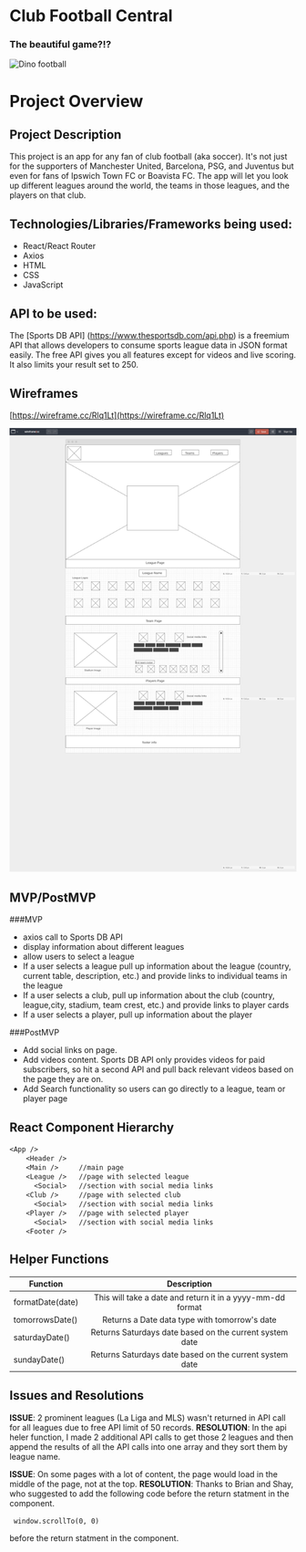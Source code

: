 # Club Football Central

### The beautiful game?!?

![Dino football](https://media.giphy.com/media/cHSVgQ3WhUPTi/giphy.gif)


# Project Overview


## Project Description

This project is an app for any fan of club football (aka soccer).  It's not just for the supporters of Manchester United, Barcelona, PSG, and Juventus but even for fans of Ipswich Town FC or Boavista FC.  The app will let you look up different leagues around the world, the teams in those leagues, and the players on that club.

## Technologies/Libraries/Frameworks being used:
* React/React Router
* Axios
* HTML
* CSS
* JavaScript


## API to be used:
The [Sports DB API] (https://www.thesportsdb.com/api.php) is a freemium API that allows developers to consume sports league data in JSON format easily. The free API gives you all features except for videos and live scoring. It also limits your result set to 250.

## Wireframes
[https://wireframe.cc/Rlq1Lt](https://wireframe.cc/Rlq1Lt)

![wireframe](wireframe.png)

## MVP/PostMVP

###MVP
* axios call to Sports DB API
* display information about different leagues
* allow users to select a league
* If a user selects a league pull up information about the league (country, current table, description, etc.) and provide links to individual teams in the league
* If a user selects a club, pull up information about the club (country, league,city, stadium, team crest, etc.) and provide links to player cards
* If a user selects a player, pull up information about the player


###PostMVP
* Add social links on page.
* Add videos content.  Sports DB API only provides videos for paid subscribers, so hit a second API and pull back relevant videos based on the page they are on.
* Add Search functionality so users can go directly to a league, team or player page

## React Component Hierarchy
```
<App />
    <Header />
    <Main />     //main page
    <League />   //page with selected league
      <Social>   //section with social media links
    <Club />     //page with selected club
      <Social>   //section with social media links
    <Player />   //page with selected player 
      <Social>   //section with social media links
    <Footer />
```

## Helper Functions
 Function | Description | 
| --- | :---: |  
| formatDate(date) | This will take a date and return it in a yyyy-mm-dd format |
|tomorrowsDate()|Returns a Date data type with tomorrow's date|
|saturdayDate()| Returns Saturdays date based on the current system date|
|sundayDate()| Returns Saturdays date based on the current system date|


## Issues and Resolutions

**ISSUE**: 2 prominent leagues (La Liga and MLS) wasn't returned in API call for all leagues due to free API limit of 50 records.
**RESOLUTION**: In the api heler function, I made 2 additional API calls to get those 2 leagues and then append the results of all the API calls into one array and they sort them by league name.

**ISSUE**: On some pages with a lot of content, the page would load in the middle of the page, not at the top.
**RESOLUTION**: Thanks to Brian and Shay, who suggested to add the following code before the return statment in the component.
```
 window.scrollTo(0, 0)
 ```
 before the return statment in the component.
